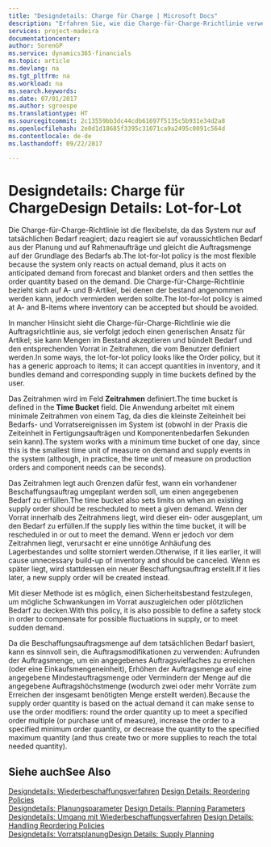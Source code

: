 ```yaml
---
title: "Designdetails: Charge für Charge | Microsoft Docs"
description: "Erfahren Sie, wie die Charge-für-Charge-Rrichtlinie verwendet wird, um die Bestellmenge auf Grundlage von Bedarf abzustimmen."
services: project-madeira
documentationcenter: 
author: SorenGP
ms.service: dynamics365-financials
ms.topic: article
ms.devlang: na
ms.tgt_pltfrm: na
ms.workload: na
ms.search.keywords: 
ms.date: 07/01/2017
ms.author: sgroespe
ms.translationtype: HT
ms.sourcegitcommit: 2c13559bb3dc44cdb61697f5135c5b931e34d2a8
ms.openlocfilehash: 2e0d1d18685f3395c31071ca9a2495c0091c564d
ms.contentlocale: de-de
ms.lasthandoff: 09/22/2017

---
```

# <a name="design-details-lot-for-lot"></a><span data-ttu-id="9a8e6-103">Designdetails: Charge für Charge</span><span class="sxs-lookup"><span data-stu-id="9a8e6-103">Design Details: Lot-for-Lot</span></span>
<span data-ttu-id="9a8e6-104">Die Charge-für-Charge-Richtlinie ist die flexibelste, da das System nur auf tatsächlichen Bedarf reagiert; dazu reagiert sie auf voraussichtlichen Bedarf aus der Planung und auf Rahmenaufträge und gleicht die Auftragsmenge auf der Grundlage des Bedarfs ab.</span><span class="sxs-lookup"><span data-stu-id="9a8e6-104">The lot-for-lot policy is the most flexible because the system only reacts on actual demand, plus it acts on anticipated demand from forecast and blanket orders and then settles the order quantity based on the demand.</span></span> <span data-ttu-id="9a8e6-105">Die Charge-für-Charge-Richtlinie bezieht sich auf A- und B-Artikel, bei denen der bestand angenommen werden kann, jedoch vermieden werden sollte.</span><span class="sxs-lookup"><span data-stu-id="9a8e6-105">The lot-for-lot policy is aimed at A- and B-items where inventory can be accepted but should be avoided.</span></span>  
  
<span data-ttu-id="9a8e6-106">In mancher Hinsicht sieht die Charge-für-Charge-Richtlinie wie die Auftragsrichtlinie aus, sie verfolgt jedoch einen generischen Ansatz für Artikel; sie kann Mengen im Bestand akzeptieren und bündelt Bedarf und den entsprechenden Vorrat in Zeitrahmen, die vom Benutzer definiert werden.</span><span class="sxs-lookup"><span data-stu-id="9a8e6-106">In some ways, the lot-for-lot policy looks like the Order policy, but it has a generic approach to items; it can accept quantities in inventory, and it bundles demand and corresponding supply in time buckets defined by the user.</span></span>  
  
<span data-ttu-id="9a8e6-107">Das Zeitrahmen wird im Feld **Zeitrahmen** definiert.</span><span class="sxs-lookup"><span data-stu-id="9a8e6-107">The time bucket is defined in the **Time Bucket** field.</span></span> <span data-ttu-id="9a8e6-108">Die Anwendung arbeitet mit einem minimale Zeitrahmen von einem Tag, da dies die kleinste Zeiteinheit bei Bedarfs- und Vorratsereignissen im System ist (obwohl in der Praxis die Zeiteinheit in Fertigungsaufträgen und Komponentenbedarfen Sekunden sein kann).</span><span class="sxs-lookup"><span data-stu-id="9a8e6-108">The system works with a minimum time bucket of one day, since this is the smallest time unit of measure on demand and supply events in the system (although, in practice, the time unit of measure on production orders and component needs can be seconds).</span></span>  
  
<span data-ttu-id="9a8e6-109">Das Zeitrahmen legt auch Grenzen dafür fest, wann ein vorhandener Beschaffungsauftrag umgeplant werden soll, um einen angegebenen Bedarf zu erfüllen.</span><span class="sxs-lookup"><span data-stu-id="9a8e6-109">The time bucket also sets limits on when an existing supply order should be rescheduled to meet a given demand.</span></span> <span data-ttu-id="9a8e6-110">Wenn der Vorrat innerhalb des Zeitrahmens liegt, wird dieser ein- oder ausgeplant, um den Bedarf zu erfüllen.</span><span class="sxs-lookup"><span data-stu-id="9a8e6-110">If the supply lies within the time bucket, it will be rescheduled in or out to meet the demand.</span></span> <span data-ttu-id="9a8e6-111">Wenn er jedoch vor dem Zeitrahmen liegt, verursacht er eine unnötige Anhäufung des Lagerbestandes und sollte storniert werden.</span><span class="sxs-lookup"><span data-stu-id="9a8e6-111">Otherwise, if it lies earlier, it will cause unnecessary build-up of inventory and should be canceled.</span></span> <span data-ttu-id="9a8e6-112">Wenn es später liegt, wird stattdessen ein neuer Beschaffungsauftrag erstellt.</span><span class="sxs-lookup"><span data-stu-id="9a8e6-112">If it lies later, a new supply order will be created instead.</span></span>  
  
<span data-ttu-id="9a8e6-113">Mit dieser Methode ist es möglich, einen Sicherheitsbestand festzulegen, um mögliche Schwankungen im Vorrat auszugleichen oder plötzlichen Bedarf zu decken.</span><span class="sxs-lookup"><span data-stu-id="9a8e6-113">With this policy, it is also possible to define a safety stock in order to compensate for possible fluctuations in supply, or to meet sudden demand.</span></span>  
  
<span data-ttu-id="9a8e6-114">Da die Beschaffungsauftragsmenge auf dem tatsächlichen Bedarf basiert, kann es sinnvoll sein, die Auftragsmodifikationen zu verwenden: Aufrunden der Auftragsmenge, um ein angegebenes Auftragsvielfaches zu erreichen (oder eine Einkaufsmengeneinheit), Erhöhen der Auftragsmenge auf eine angegebene Mindestauftragsmenge oder Vermindern der Menge auf die angegebene Auftragshöchstmenge (wodurch zwei oder mehr Vorräte zum Erreichen der insgesamt benötigten Menge erstellt werden).</span><span class="sxs-lookup"><span data-stu-id="9a8e6-114">Because the supply order quantity is based on the actual demand it can make sense to use the order modifiers: round the order quantity up to meet a specified order multiple (or purchase unit of measure), increase the order to a specified minimum order quantity, or decrease the quantity to the specified maximum quantity (and thus create two or more supplies to reach the total needed quantity).</span></span>  
  
## <a name="see-also"></a><span data-ttu-id="9a8e6-115">Siehe auch</span><span class="sxs-lookup"><span data-stu-id="9a8e6-115">See Also</span></span>  
<span data-ttu-id="9a8e6-116">[Designdetails: Wiederbeschaffungsverfahren](design-details-reordering-policies.md) </span><span class="sxs-lookup"><span data-stu-id="9a8e6-116">[Design Details: Reordering Policies](design-details-reordering-policies.md) </span></span>  
<span data-ttu-id="9a8e6-117">[Designdetails: Planungsparameter](design-details-planning-parameters.md) </span><span class="sxs-lookup"><span data-stu-id="9a8e6-117">[Design Details: Planning Parameters](design-details-planning-parameters.md) </span></span>  
<span data-ttu-id="9a8e6-118">[Designdetails: Umgang mit Wiederbeschaffungsverfahren](design-details-handling-reordering-policies.md) </span><span class="sxs-lookup"><span data-stu-id="9a8e6-118">[Design Details: Handling Reordering Policies](design-details-handling-reordering-policies.md) </span></span>  
[<span data-ttu-id="9a8e6-119">Designdetails: Vorratsplanung</span><span class="sxs-lookup"><span data-stu-id="9a8e6-119">Design Details: Supply Planning</span></span>](design-details-supply-planning.md)
